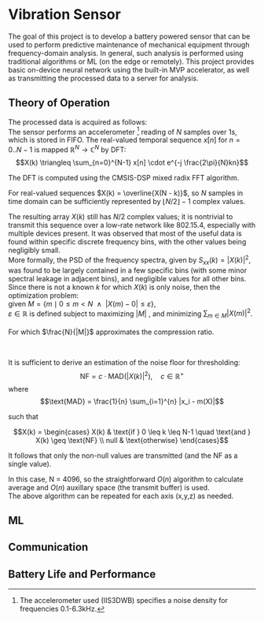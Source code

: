# Vibration Sensor

The goal of this project is to develop a battery powered sensor that can be used to perform predictive maintenance of mechanical equipment through frequency-domain analysis.
In general, such analysis is performed using traditional algorithms or ML (on the edge or remotely). This project provides basic on-device neural network using the built-in MVP accelerator, as well as transmitting the processed data to a server for analysis.


## Theory of Operation
The processed data is acquired as follows:<br>
The sensor performs an accelerometer [^1] reading of $N$ samples over 1s, which is stored in FIFO. The real-valued temporal sequence $x[n]$ for $n=0..N-1$ is mapped  $\mathbb{R}^N \rightarrow \mathbb{C}^N$ by DFT:
$$X(k) \triangleq \sum_{n=0}^{N-1} x[n] \cdot e^{-j \frac{2\pi}{N}kn}$$


The DFT is computed using the CMSIS-DSP mixed radix FFT algorithm.


For real-valued sequences $X(k) = \overline{X(N - k)}$, so $N$ samples in time domain can be sufficiently represented by $\lfloor N/2 \rfloor -1$ complex values.

The resulting array $X(k)$ still has $N/2$ complex values; it is nontrivial to transmit this sequence over a low-rate network like 802.15.4, especially with multiple devices present.
It was observed that most of the useful data is found within specific discrete frequency bins, with the other values being negligibly small.<br>
More formally, the PSD of the frequency spectra, given by $S_{xx}(k) = |X(k)|^2$, was found to be largely contained in a few specific bins (with some minor spectral leakage in adjacent bins), and negligible values for all other bins.<br>
Since there is not a known $k$ for which $X(k)$ is only noise, then the optimization problem:<br>
given $M = \lbrace m \mid 0 \leq m < N \enspace \land \enspace \lvert X(m) - 0 \rvert \leq \varepsilon \rbrace$,<br>
$\varepsilon \in \mathbb{R}$ is defined subject to maximizing  $\lvert M \rvert$ , and minimizing  $\sum_{m \in {M}} |X(m)|^2$. <br><br>
For which $\frac{N}{|M|}$ approximates the compression ratio.

<br>



It is sufficient to derive an estimation of the noise floor for thresholding:
$$\text{NF} = c \cdot \text{MAD}(|X(k)|^2),  \quad  c \in \mathbb{R}^+ $$
where $$\text{MAD} = \frac{1}{n} \sum_{i=1}^{n} |x_i - m(X)|$$

such that 
```math
X(k) = \begin{cases}
    X(k) & \text{if } 0 \leq k \leq N-1 \quad \text{and } X(k) \geq \text{NF} \\
    null & \text{otherwise}
\end{cases}
```
It follows that only the non-null values are transmitted (and the NF as a single value).

In this case, N = 4096, so the straightforward $O(n)$ algorithm to calculate average and $O(n)$ auxillary space (the transmit buffer) is used.<br>
The above algorithm can be repeated for each axis (x,y,z) as needed.

[^1]: The accelerometer used (IIS3DWB) specifies a noise density for frequencies 0.1-6.3kHz.
## ML

## Communication

## Battery Life and Performance

